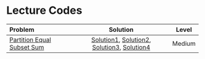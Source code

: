 # Lecture Codes

|  **Problem**  |  **Solution**  |  **Level**  |
|:--------------|:--------------:|:-----------:|
|  [Partition Equal Subset Sum](https://www.geeksforgeeks.org/problems/subset-sum-problem2014/1)  |  [Solution1](https://github.com/kishanrajput23/Love-Babbar-CPP-DSA-Course/blob/main/Lectures/Lecture_123/Lecture_Codes/partition_equal_subset_sum_1.cpp), [Solution2](https://github.com/kishanrajput23/Love-Babbar-CPP-DSA-Course/blob/main/Lectures/Lecture_123/Lecture_Codes/partition_equal_subset_sum_2.cpp), [Solution3](https://github.com/kishanrajput23/Love-Babbar-CPP-DSA-Course/blob/main/Lectures/Lecture_123/Lecture_Codes/partition_equal_subset_sum_3.cpp), [Solution4](https://github.com/kishanrajput23/Love-Babbar-CPP-DSA-Course/blob/main/Lectures/Lecture_123/Lecture_Codes/partition_equal_subset_sum_4.cpp)  |  Medium  |
